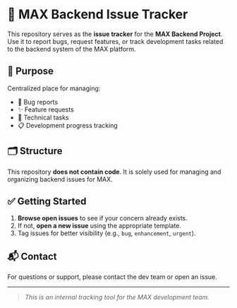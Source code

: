 # 🐞 MAX Backend Issue Tracker

This repository serves as the **issue tracker** for the **MAX Backend Project**. Use it to report bugs, request features, or track development tasks related to the backend system of the MAX platform.

## 📌 Purpose

Centralized place for managing:

- 🐛 Bug reports  
- ✨ Feature requests  
- 🔧 Technical tasks  
- 📋 Development progress tracking

## 🗂️ Structure

This repository **does not contain code**. It is solely used for managing and organizing backend issues for MAX.

## ✅ Getting Started

1. **Browse open issues** to see if your concern already exists.
2. If not, **open a new issue** using the appropriate template.
3. Tag issues for better visibility (e.g., `bug`, `enhancement`, `urgent`).

## 📬 Contact

For questions or support, please contact the dev team or open an issue.

---

> _This is an internal tracking tool for the MAX development team._
